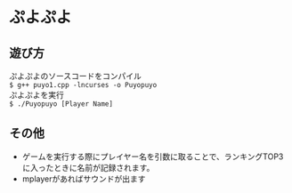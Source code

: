 # ぷよぷよ
## 遊び方
ぷよぷよのソースコードをコンパイル  
`$ g++ puyo1.cpp -lncurses -o Puyopuyo`  
ぷよぷよを実行  
`$ ./Puyopuyo [Player Name]`  

## その他
- ゲームを実行する際にプレイヤー名を引数に取ることで、ランキングTOP3に入ったときに名前が記録されます。
- mplayerがあればサウンドが出ます

